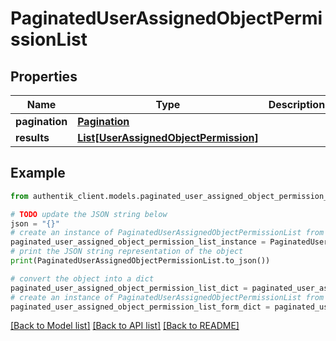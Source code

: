 # PaginatedUserAssignedObjectPermissionList


## Properties

Name | Type | Description | Notes
------------ | ------------- | ------------- | -------------
**pagination** | [**Pagination**](Pagination.md) |  | 
**results** | [**List[UserAssignedObjectPermission]**](UserAssignedObjectPermission.md) |  | 

## Example

```python
from authentik_client.models.paginated_user_assigned_object_permission_list import PaginatedUserAssignedObjectPermissionList

# TODO update the JSON string below
json = "{}"
# create an instance of PaginatedUserAssignedObjectPermissionList from a JSON string
paginated_user_assigned_object_permission_list_instance = PaginatedUserAssignedObjectPermissionList.from_json(json)
# print the JSON string representation of the object
print(PaginatedUserAssignedObjectPermissionList.to_json())

# convert the object into a dict
paginated_user_assigned_object_permission_list_dict = paginated_user_assigned_object_permission_list_instance.to_dict()
# create an instance of PaginatedUserAssignedObjectPermissionList from a dict
paginated_user_assigned_object_permission_list_form_dict = paginated_user_assigned_object_permission_list.from_dict(paginated_user_assigned_object_permission_list_dict)
```
[[Back to Model list]](../README.md#documentation-for-models) [[Back to API list]](../README.md#documentation-for-api-endpoints) [[Back to README]](../README.md)


